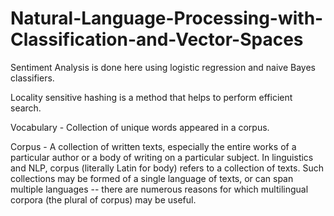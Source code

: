 # Natural-Language-Processing-with-Classification-and-Vector-Spaces
Sentiment Analysis is done here using logistic regression and naive Bayes classifiers.

Locality sensitive hashing is a method that helps to perform efficient search.

Vocabulary - Collection of unique words appeared in a corpus.

Corpus - A collection of written texts, especially the entire works of a particular author or a body of writing on a particular subject. In linguistics and NLP, corpus (literally Latin for body) refers to a collection of texts. Such collections may be formed of a single language of texts, or can span multiple languages -- there are numerous reasons for which multilingual corpora (the plural of corpus) may be useful.
